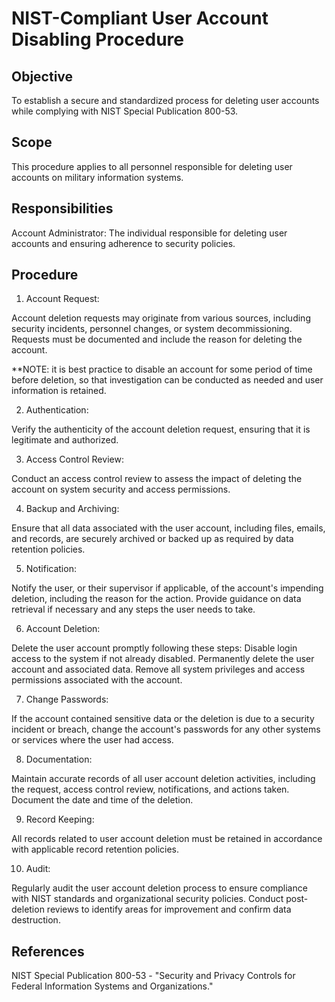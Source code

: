 # NIST-Compliant User Account Disabling Procedure

## Objective
To establish a secure and standardized process for deleting user accounts while complying with NIST Special Publication 800-53.

## Scope
This procedure applies to all personnel responsible for deleting user accounts on military information systems.

## Responsibilities

Account Administrator: The individual responsible for deleting user accounts and ensuring adherence to security policies.

## Procedure

1. Account Request:

Account deletion requests may originate from various sources, including security incidents, personnel changes, or system decommissioning.
Requests must be documented and include the reason for deleting the account. 

**NOTE: it is best practice to disable an account for some period of time before deletion, so that investigation can be conducted as needed and user information is retained. 

2. Authentication:

Verify the authenticity of the account deletion request, ensuring that it is legitimate and authorized.

3. Access Control Review:

Conduct an access control review to assess the impact of deleting the account on system security and access permissions.

4. Backup and Archiving:

Ensure that all data associated with the user account, including files, emails, and records, are securely archived or backed up as required by data retention policies.

5. Notification:

Notify the user, or their supervisor if applicable, of the account's impending deletion, including the reason for the action.
Provide guidance on data retrieval if necessary and any steps the user needs to take.

6. Account Deletion:

Delete the user account promptly following these steps:
Disable login access to the system if not already disabled.
Permanently delete the user account and associated data.
Remove all system privileges and access permissions associated with the account.

7. Change Passwords:

If the account contained sensitive data or the deletion is due to a security incident or breach, change the account's passwords for any other systems or services where the user had access.

8. Documentation:

Maintain accurate records of all user account deletion activities, including the request, access control review, notifications, and actions taken.
Document the date and time of the deletion.

9. Record Keeping:

All records related to user account deletion must be retained in accordance with applicable record retention policies.

10. Audit:

Regularly audit the user account deletion process to ensure compliance with NIST standards and organizational security policies.
Conduct post-deletion reviews to identify areas for improvement and confirm data destruction.

## References

NIST Special Publication 800-53 - "Security and Privacy Controls for Federal Information Systems and Organizations."